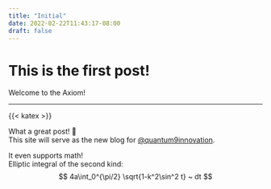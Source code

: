 ```yaml
---
title: "Initial"
date: 2022-02-22T11:43:17-08:00
draft: false
---
```


# This is the first post!

Welcome to the Axiom!

---
{{< katex >}}

What a great post! :tada:\
This site will serve as the new blog for [@quantum9innovation](https://github.com/quantum9innovation).

It even supports math!\
Elliptic integral of the second kind:
$$ 4a\int_0^{\pi/2} \sqrt{1-k^2\sin^2 t} ~ dt $$
